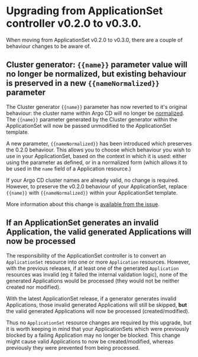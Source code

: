 # Upgrading from ApplicationSet controller v0.2.0 to v0.3.0.

When moving from ApplicationSet v0.2.0 to v0.3.0, there are a couple of behaviour changes to be aware of.

## Cluster generator: `{{name}}` parameter value will no longer be normalized, but existing behaviour is preserved in a new `{{nameNormalized}}` parameter

The Cluster generator `{{name}}` parameter has now reverted to it's original behaviour: the cluster name within Argo CD will no longer be [normalized](https://github.com/argoproj-labs/applicationset/blob/11f1fe893b019c9a530865fa83ee78b16af2c090/pkg/generators/cluster.go#L168). The `{{name}}` parameter generated by the Cluster generator within the ApplicationSet will now be passed unmodified to the ApplicationSet template. 

A new parameter, `{{nameNormalized}}` has been introduced which preserves the 0.2.0 behaviour. This allows you to choose which behaviour you wish to use in your ApplicationSet, based on the context in which it is used: either using the parameter as defined, or in a normalized form (which allows it to be used in the `name` field of a Application resource.)

If your Argo CD cluster names are already valid, no change is required. However, to preserve the v0.2.0 behaviour of your ApplicationSet, replace `{{name}}` with `{{nameNormalized}}` within your ApplicationSet template. 

More information about this change is [available from the issue](https://github.com/argoproj-labs/applicationset/pull/390).

## If an ApplicationSet generates an invalid Application, the valid generated Applications will now be processed

The responsibility of the ApplicationSet controller is to convert an `ApplicationSet` resource into one or more `Application` resources. However, with the previous releases, if at least one of the generated `Application` resources was invalid (eg it failed the internal validation logic), none of the generated Applications would be processed (they would not be neither created nor modified).

With the latest ApplicationSet release, if a generator generates invalid Applications, those invalid generated Applications will still be skipped, **but** the valid generated Applications will now be processed (created/modified).

Thus no `ApplicationSet` resource changes are required by this upgrade, but it is worth keeping in mind that your ApplicationSets which were previously blocked by a failing Application may no longer be blocked. This change might cause valid Applications to now be created/modified, whereas previously they were prevented from being processed.
